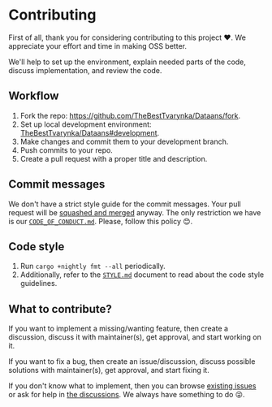 
# Contributing

First of all, thank you for considering contributing to this project :heart:. We appreciate your effort and time in making OSS better.

We'll help to set up the environment, explain needed parts of the code, discuss implementation, and review the code.

## Workflow

1. Fork the repo: https://github.com/TheBestTvarynka/Dataans/fork.
2. Set up local development environment: [TheBestTvarynka/Dataans#development](https://github.com/TheBestTvarynka/Dataans/tree/main/dataans#development).
3. Make changes and commit them to your development branch.
4. Push commits to your repo.
5. Create a pull request with a proper title and description.

## Commit messages

We don't have a strict style guide for the commit messages. Your pull request will be [squashed and merged](https://docs.github.com/en/pull-requests/collaborating-with-pull-requests/incorporating-changes-from-a-pull-request/about-pull-request-merges#squash-and-merge-your-commits) anyway. The only restriction we have is our [`CODE_OF_CONDUCT.md`](https://github.com/TheBestTvarynka/Dataans/blob/main/CODE_OF_CONDUCT.md). Please, follow this policy :blush:.

## Code style

1. Run `cargo +nightly fmt --all` periodically.
2. Additionally, refer to the [`STYLE.md`](/doc/STYLE.md) document to read about the code style guidelines.

## What to contribute?

If you want to implement a missing/wanting feature, then create a discussion, discuss it with maintainer(s), get approval, and start working on it.

If you want to fix a bug, then create an issue/discussion, discuss possible solutions with maintainer(s), get approval, and start fixing it.

If you don't know what to implement, then you can browse [existing issues](https://github.com/TheBestTvarynka/Dataans/issues?q=sort%3Aupdated-desc+is%3Aissue+is%3Aopen) or ask for help in [the discussions](https://github.com/TheBestTvarynka/Dataans/discussions). We always have something to do :stuck_out_tongue_winking_eye:.
